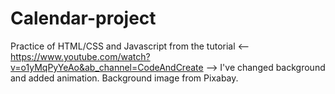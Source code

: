 # Calendar-project
Practice of HTML/CSS and Javascript from the tutorial <-- https://www.youtube.com/watch?v=o1yMqPyYeAo&ab_channel=CodeAndCreate   -->
I've changed background and added animation.
Background image from Pixabay.
